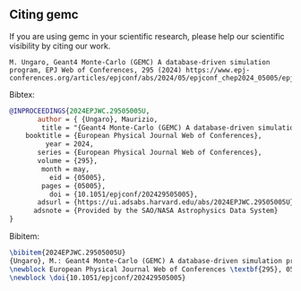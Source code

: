 
Citing gemc
--------------

If you are using gemc in your scientific research, please help our scientific
visibility by citing our work.


    M. Ungaro, Geant4 Monte-Carlo (GEMC) A database-driven simulation program, EPJ Web of Conferences, 295 (2024) https://www.epj-conferences.org/articles/epjconf/abs/2024/05/epjconf_chep2024_05005/epjconf_chep2024_05005.html


Bibtex:
```bibtex 
@INPROCEEDINGS{2024EPJWC.29505005U,
       author = { {Ungaro}, Maurizio,
        title = "{Geant4 Monte-Carlo (GEMC) A database-driven simulation program}",
    booktitle = {European Physical Journal Web of Conferences},
         year = 2024,
       series = {European Physical Journal Web of Conferences},
       volume = {295},
        month = may,
          eid = {05005},
        pages = {05005},
          doi = {10.1051/epjconf/202429505005},
       adsurl = {https://ui.adsabs.harvard.edu/abs/2024EPJWC.29505005U},
      adsnote = {Provided by the SAO/NASA Astrophysics Data System}
}
```

Bibitem:
```latex
\bibitem{2024EPJWC.29505005U}
{Ungaro}, M.: Geant4 Monte-Carlo (GEMC) A database-driven simulation program.
\newblock European Physical Journal Web of Conferences \textbf{295}, 05005 (2024).
\newblock \doi{10.1051/epjconf/202429505005}
```
